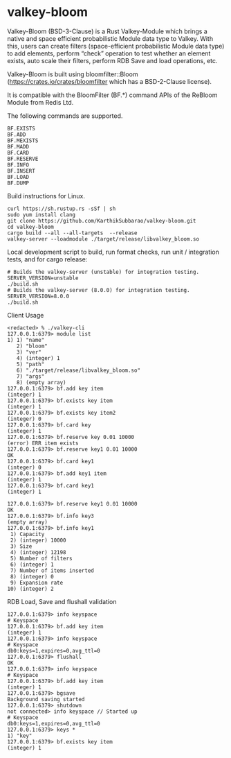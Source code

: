 # valkey-bloom

Valkey-Bloom (BSD-3-Clause) is a Rust Valkey-Module which brings a native and space efficient probabilistic Module data type to Valkey. With this, users can create filters (space-efficient probabilistic Module data type) to add elements, perform “check” operation to test whether an element exists, auto scale their filters, perform RDB Save and load operations, etc.

Valkey-Bloom is built using bloomfilter::Bloom (https://crates.io/crates/bloomfilter which has a BSD-2-Clause license).

It is compatible with the BloomFilter (BF.*) command APIs of the ReBloom Module from Redis Ltd.

The following commands are supported.
```
BF.EXISTS
BF.ADD
BF.MEXISTS
BF.MADD
BF.CARD
BF.RESERVE
BF.INFO
BF.INSERT
BF.LOAD
BF.DUMP
```

Build instructions for Linux.
```
curl https://sh.rustup.rs -sSf | sh
sudo yum install clang
git clone https://github.com/KarthikSubbarao/valkey-bloom.git
cd valkey-bloom
cargo build --all --all-targets  --release
valkey-server --loadmodule ./target/release/libvalkey_bloom.so
```

Local development script to build, run format checks, run unit / integration tests, and for cargo release:
```
# Builds the valkey-server (unstable) for integration testing.
SERVER_VERSION=unstable
./build.sh
# Builds the valkey-server (8.0.0) for integration testing.
SERVER_VERSION=8.0.0
./build.sh
```

Client Usage
```
<redacted> % ./valkey-cli 
127.0.0.1:6379> module list
1) 1) "name"
   2) "bloom"
   3) "ver"
   4) (integer) 1
   5) "path"
   6) "./target/release/libvalkey_bloom.so"
   7) "args"
   8) (empty array)
127.0.0.1:6379> bf.add key item
(integer) 1
127.0.0.1:6379> bf.exists key item
(integer) 1
127.0.0.1:6379> bf.exists key item2
(integer) 0
127.0.0.1:6379> bf.card key
(integer) 1
127.0.0.1:6379> bf.reserve key 0.01 10000
(error) ERR item exists
127.0.0.1:6379> bf.reserve key1 0.01 10000
OK
127.0.0.1:6379> bf.card key1
(integer) 0
127.0.0.1:6379> bf.add key1 item
(integer) 1
127.0.0.1:6379> bf.card key1
(integer) 1
```

```
127.0.0.1:6379> bf.reserve key1 0.01 10000
OK
127.0.0.1:6379> bf.info key3
(empty array)
127.0.0.1:6379> bf.info key1
 1) Capacity
 2) (integer) 10000
 3) Size
 4) (integer) 12198
 5) Number of filters
 6) (integer) 1
 7) Number of items inserted
 8) (integer) 0
 9) Expansion rate
10) (integer) 2
```

RDB Load, Save and flushall validation
```
127.0.0.1:6379> info keyspace
# Keyspace
127.0.0.1:6379> bf.add key item
(integer) 1
127.0.0.1:6379> info keyspace
# Keyspace
db0:keys=1,expires=0,avg_ttl=0
127.0.0.1:6379> flushall
OK
127.0.0.1:6379> info keyspace
# Keyspace
127.0.0.1:6379> bf.add key item
(integer) 1
127.0.0.1:6379> bgsave
Background saving started
127.0.0.1:6379> shutdown
not connected> info keyspace // Started up
# Keyspace
db0:keys=1,expires=0,avg_ttl=0
127.0.0.1:6379> keys *
1) "key"
127.0.0.1:6379> bf.exists key item
(integer) 1
```
